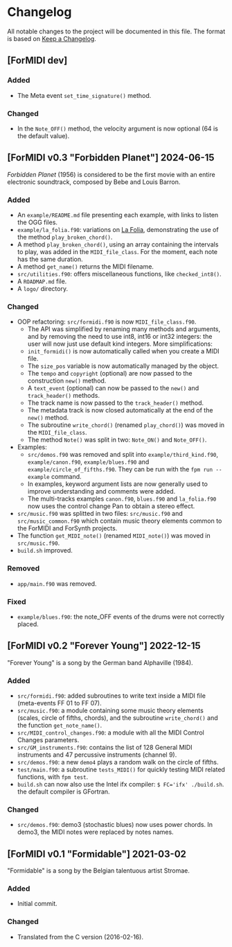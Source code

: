 # Changelog
All notable changes to the project will be documented in this file.
The format is based on [Keep a Changelog](https://keepachangelog.com/en/1.1.0/).

## [ForMIDI dev]

### Added
- The Meta event `set_time_signature()` method.

### Changed
- In the `Note_OFF()` method, the velocity argument is now optional (64 is the default value).


## [ForMIDI v0.3 "Forbidden Planet"] 2024-06-15

*Forbidden Planet* (1956) is considered to be the first movie with an entire electronic soundtrack, composed by Bebe and Louis Barron.

### Added
- An `example/README.md` file presenting each example, with links to listen the OGG files.
- `example/la_folia.f90`: variations on [La Folia](https://en.wikipedia.org/wiki/Folia), demonstrating the use of the method `play_broken_chord()`.
- A method `play_broken_chord()`, using an array containing the intervals to play, was added in the `MIDI_file_class`. For the moment, each note has the same duration.
- A method `get_name()` returns the MIDI filename.
- `src/utilities.f90`: offers miscellaneous functions, like `checked_int8()`.
- A `ROADMAP.md` file.
- A `logo/` directory.

### Changed
- OOP refactoring: `src/formidi.f90` is now `MIDI_file_class.f90`.
    - The API was simplified by renaming many methods and arguments, and by removing the need to use int8, int16 or int32 integers: the user will now just use default kind integers. More simplifications:
    - `init_formidi()` is now automatically called when you create a MIDI file.
    - The `size_pos` variable is now automatically managed by the object.
    - The `tempo` and `copyright` (optional) are now passed to the construction `new()` method.
    - A `text_event` (optional) can now be passed to the `new()` and `track_header()` methods.
    - The track name is now passed to the `track_header()` method.
    - The metadata track is now closed automatically at the end of the `new()` method.
    - The subroutine `write_chord()` (renamed `play_chord()`) was moved in the `MIDI_file_class`.
    - The method `Note()` was split in two: `Note_ON()` and `Note_OFF()`.
- Examples:
    - `src/demos.f90` was removed and split into `example/third_kind.f90`, 
`example/canon.f90`, `example/blues.f90` and `example/circle_of_fifths.f90`. They can be run with the `fpm run --example` command.
    - In examples, keyword argument lists are now generally used to improve understanding and comments were added.
    - The multi-tracks examples `canon.f90`, `blues.f90` and `la_folia.f90` now uses the control change Pan to obtain a stereo effect.
- `src/music.f90` was splitted in two files: `src/music.f90` and `src/music_common.f90` which contain music theory elements common to the ForMIDI and ForSynth projects.
- The function `get_MIDI_note()` (renamed `MIDI_note()`) was moved in `src/music.f90`.
- `build.sh` improved.

### Removed
- `app/main.f90` was removed.

### Fixed
- `example/blues.f90`: the note_OFF events of the drums were not correctly placed.


## [ForMIDI v0.2 "Forever Young"] 2022-12-15

"Forever Young" is a song by the German band Alphaville (1984).

### Added
- `src/formidi.f90`: added subroutines to write text inside a MIDI file (meta-events FF 01 to FF 07).
- `src/music.f90`: a module containing some music theory elements (scales, circle of fifths, chords), and the subroutine `write_chord()` and the function `get_note_name()`.
- `src/MIDI_control_changes.f90`: a module with all the MIDI Control Changes parameters.
- `src/GM_instruments.f90`: contains the list of 128 General MIDI instruments and 47 percussive instruments (channel 9).
- `src/demos.f90`: a new `demo4` plays a random walk on the circle of fifths.
- `test/main.f90`: a subroutine `tests_MIDI()` for quickly testing MIDI related functions, with `fpm test`.
- `build.sh` can now also use the Intel ifx compiler: `$ FC='ifx' ./build.sh`. the default compiler is GFortran.

### Changed
- `src/demos.f90`: demo3 (stochastic blues) now uses power chords. In demo3, the MIDI notes were replaced by notes names.


## [ForMIDI v0.1 "Formidable"] 2021-03-02

"Formidable" is a song by the Belgian talentuous artist Stromae.

### Added
- Initial commit.

### Changed
- Translated from the C version (2016-02-16).
